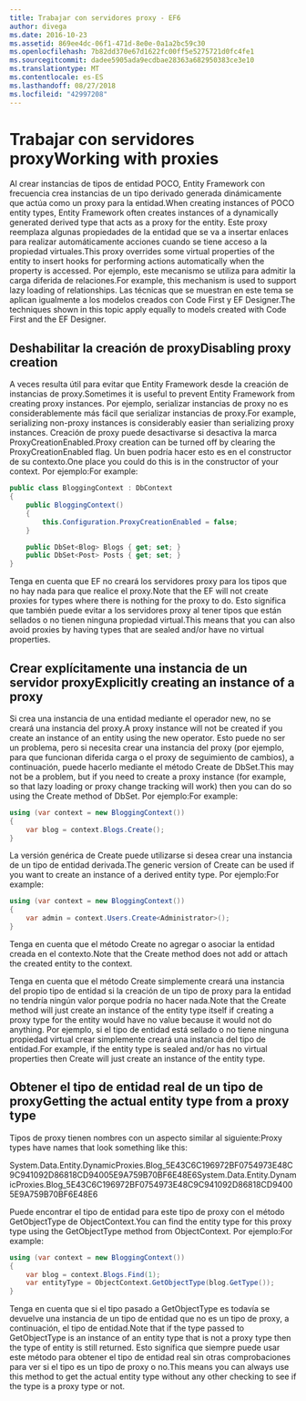 ```yaml
---
title: Trabajar con servidores proxy - EF6
author: divega
ms.date: 2016-10-23
ms.assetid: 869ee4dc-06f1-471d-8e0e-0a1a2bc59c30
ms.openlocfilehash: 7b82dd370e67d1622fc00ff5e5275721d0fc4fe1
ms.sourcegitcommit: dadee5905ada9ecdbae28363a682950383ce3e10
ms.translationtype: MT
ms.contentlocale: es-ES
ms.lasthandoff: 08/27/2018
ms.locfileid: "42997208"
---
```

# <a name="working-with-proxies"></a><span data-ttu-id="fbb74-102">Trabajar con servidores proxy</span><span class="sxs-lookup"><span data-stu-id="fbb74-102">Working with proxies</span></span>
<span data-ttu-id="fbb74-103">Al crear instancias de tipos de entidad POCO, Entity Framework con frecuencia crea instancias de un tipo derivado generada dinámicamente que actúa como un proxy para la entidad.</span><span class="sxs-lookup"><span data-stu-id="fbb74-103">When creating instances of POCO entity types, Entity Framework often creates instances of a dynamically generated derived type that acts as a proxy for the entity.</span></span> <span data-ttu-id="fbb74-104">Este proxy reemplaza algunas propiedades de la entidad que se va a insertar enlaces para realizar automáticamente acciones cuando se tiene acceso a la propiedad virtuales.</span><span class="sxs-lookup"><span data-stu-id="fbb74-104">This proxy overrides some virtual properties of the entity to insert hooks for performing actions automatically when the property is accessed.</span></span> <span data-ttu-id="fbb74-105">Por ejemplo, este mecanismo se utiliza para admitir la carga diferida de relaciones.</span><span class="sxs-lookup"><span data-stu-id="fbb74-105">For example, this mechanism is used to support lazy loading of relationships.</span></span> <span data-ttu-id="fbb74-106">Las técnicas que se muestran en este tema se aplican igualmente a los modelos creados con Code First y EF Designer.</span><span class="sxs-lookup"><span data-stu-id="fbb74-106">The techniques shown in this topic apply equally to models created with Code First and the EF Designer.</span></span>  

## <a name="disabling-proxy-creation"></a><span data-ttu-id="fbb74-107">Deshabilitar la creación de proxy</span><span class="sxs-lookup"><span data-stu-id="fbb74-107">Disabling proxy creation</span></span>  

<span data-ttu-id="fbb74-108">A veces resulta útil para evitar que Entity Framework desde la creación de instancias de proxy.</span><span class="sxs-lookup"><span data-stu-id="fbb74-108">Sometimes it is useful to prevent Entity Framework from creating proxy instances.</span></span> <span data-ttu-id="fbb74-109">Por ejemplo, serializar instancias de proxy no es considerablemente más fácil que serializar instancias de proxy.</span><span class="sxs-lookup"><span data-stu-id="fbb74-109">For example, serializing non-proxy instances is considerably easier than serializing proxy instances.</span></span> <span data-ttu-id="fbb74-110">Creación de proxy puede desactivarse si desactiva la marca ProxyCreationEnabled.</span><span class="sxs-lookup"><span data-stu-id="fbb74-110">Proxy creation can be turned off by clearing the ProxyCreationEnabled flag.</span></span> <span data-ttu-id="fbb74-111">Un buen podría hacer esto es en el constructor de su contexto.</span><span class="sxs-lookup"><span data-stu-id="fbb74-111">One place you could do this is in the constructor of your context.</span></span> <span data-ttu-id="fbb74-112">Por ejemplo:</span><span class="sxs-lookup"><span data-stu-id="fbb74-112">For example:</span></span>  

``` csharp
public class BloggingContext : DbContext
{
    public BloggingContext()
    {
        this.Configuration.ProxyCreationEnabled = false;
    }  

    public DbSet<Blog> Blogs { get; set; }
    public DbSet<Post> Posts { get; set; }
}
```  

<span data-ttu-id="fbb74-113">Tenga en cuenta que EF no creará los servidores proxy para los tipos que no hay nada para que realice el proxy.</span><span class="sxs-lookup"><span data-stu-id="fbb74-113">Note that the EF will not create proxies for types where there is nothing for the proxy to do.</span></span> <span data-ttu-id="fbb74-114">Esto significa que también puede evitar a los servidores proxy al tener tipos que están sellados o no tienen ninguna propiedad virtual.</span><span class="sxs-lookup"><span data-stu-id="fbb74-114">This means that you can also avoid proxies by having types that are sealed and/or have no virtual properties.</span></span>  

## <a name="explicitly-creating-an-instance-of-a-proxy"></a><span data-ttu-id="fbb74-115">Crear explícitamente una instancia de un servidor proxy</span><span class="sxs-lookup"><span data-stu-id="fbb74-115">Explicitly creating an instance of a proxy</span></span>  

<span data-ttu-id="fbb74-116">Si crea una instancia de una entidad mediante el operador new, no se creará una instancia del proxy.</span><span class="sxs-lookup"><span data-stu-id="fbb74-116">A proxy instance will not be created if you create an instance of an entity using the new operator.</span></span> <span data-ttu-id="fbb74-117">Esto puede no ser un problema, pero si necesita crear una instancia del proxy (por ejemplo, para que funcionan diferida carga o el proxy de seguimiento de cambios), a continuación, puede hacerlo mediante el método Create de DbSet.</span><span class="sxs-lookup"><span data-stu-id="fbb74-117">This may not be a problem, but if you need to create a proxy instance (for example, so that lazy loading or proxy change tracking will work) then you can do so using the Create method of DbSet.</span></span> <span data-ttu-id="fbb74-118">Por ejemplo:</span><span class="sxs-lookup"><span data-stu-id="fbb74-118">For example:</span></span>  

``` csharp
using (var context = new BloggingContext())
{
    var blog = context.Blogs.Create();
}
```  

<span data-ttu-id="fbb74-119">La versión genérica de Create puede utilizarse si desea crear una instancia de un tipo de entidad derivada.</span><span class="sxs-lookup"><span data-stu-id="fbb74-119">The generic version of Create can be used if you want to create an instance of a derived entity type.</span></span> <span data-ttu-id="fbb74-120">Por ejemplo:</span><span class="sxs-lookup"><span data-stu-id="fbb74-120">For example:</span></span>  

``` csharp
using (var context = new BloggingContext())
{
    var admin = context.Users.Create<Administrator>();
}
```  

<span data-ttu-id="fbb74-121">Tenga en cuenta que el método Create no agregar o asociar la entidad creada en el contexto.</span><span class="sxs-lookup"><span data-stu-id="fbb74-121">Note that the Create method does not add or attach the created entity to the context.</span></span>  

<span data-ttu-id="fbb74-122">Tenga en cuenta que el método Create simplemente creará una instancia del propio tipo de entidad si la creación de un tipo de proxy para la entidad no tendría ningún valor porque podría no hacer nada.</span><span class="sxs-lookup"><span data-stu-id="fbb74-122">Note that the Create method will just create an instance of the entity type itself if creating a proxy type for the entity would have no value because it would not do anything.</span></span> <span data-ttu-id="fbb74-123">Por ejemplo, si el tipo de entidad está sellado o no tiene ninguna propiedad virtual crear simplemente creará una instancia del tipo de entidad.</span><span class="sxs-lookup"><span data-stu-id="fbb74-123">For example, if the entity type is sealed and/or has no virtual properties then Create will just create an instance of the entity type.</span></span>  

## <a name="getting-the-actual-entity-type-from-a-proxy-type"></a><span data-ttu-id="fbb74-124">Obtener el tipo de entidad real de un tipo de proxy</span><span class="sxs-lookup"><span data-stu-id="fbb74-124">Getting the actual entity type from a proxy type</span></span>  

<span data-ttu-id="fbb74-125">Tipos de proxy tienen nombres con un aspecto similar al siguiente:</span><span class="sxs-lookup"><span data-stu-id="fbb74-125">Proxy types have names that look something like this:</span></span>  

<span data-ttu-id="fbb74-126">System.Data.Entity.DynamicProxies.Blog_5E43C6C196972BF0754973E48C9C941092D86818CD94005E9A759B70BF6E48E6</span><span class="sxs-lookup"><span data-stu-id="fbb74-126">System.Data.Entity.DynamicProxies.Blog_5E43C6C196972BF0754973E48C9C941092D86818CD94005E9A759B70BF6E48E6</span></span>  

<span data-ttu-id="fbb74-127">Puede encontrar el tipo de entidad para este tipo de proxy con el método GetObjectType de ObjectContext.</span><span class="sxs-lookup"><span data-stu-id="fbb74-127">You can find the entity type for this proxy type using the GetObjectType method from ObjectContext.</span></span> <span data-ttu-id="fbb74-128">Por ejemplo:</span><span class="sxs-lookup"><span data-stu-id="fbb74-128">For example:</span></span>  

``` csharp
using (var context = new BloggingContext())
{
    var blog = context.Blogs.Find(1);
    var entityType = ObjectContext.GetObjectType(blog.GetType());
}
```  

<span data-ttu-id="fbb74-129">Tenga en cuenta que si el tipo pasado a GetObjectType es todavía se devuelve una instancia de un tipo de entidad que no es un tipo de proxy, a continuación, el tipo de entidad.</span><span class="sxs-lookup"><span data-stu-id="fbb74-129">Note that if the type passed to GetObjectType is an instance of an entity type that is not a proxy type then the type of entity is still returned.</span></span> <span data-ttu-id="fbb74-130">Esto significa que siempre puede usar este método para obtener el tipo de entidad real sin otras comprobaciones para ver si el tipo es un tipo de proxy o no.</span><span class="sxs-lookup"><span data-stu-id="fbb74-130">This means you can always use this method to get the actual entity type without any other checking to see if the type is a proxy type or not.</span></span>  
